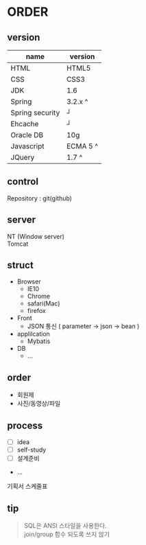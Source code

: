 # ORDER
## version
name | version
---|---
HTML | HTML5 
CSS | CSS3
JDK | 1.6
Spring | 3.2.x ^
Spring security | ┘
Ehcache | ┘
Oracle DB | 10g
Javascript | ECMA 5 ^
JQuery | 1.7 ^

## control
Repository : git(github)

## server 
NT (Window server)<br>
Tomcat <br>

## struct
- Browser 
    - IE10
    - Chrome
    - safari(Mac)
    - firefox
- Front
    - JSON 통신 ( parameter -> json -> bean )
- applilcation
    - Mybatis
- DB
    - ...

## order
- 회원제
- 사진/동영상/파일

## process
- [ ] idea
- [ ] self-study
- [ ] 설계준비
- ...

기획서 스케줄표

## tip
> SQL은 ANSI 스타일을 사용한다. <br>
> join/group 함수 되도록 쓰지 않기 <br>
